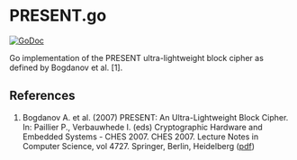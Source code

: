 # PRESENT.go
[![GoDoc](https://godoc.org/github.com/katexochen/present?status.svg)](https://godoc.org/github.com/katexochen/present)

Go implementation of the PRESENT ultra-lightweight block cipher as defined by Bogdanov et al. [1].

## References
1. Bogdanov A. et al. (2007) PRESENT: An Ultra-Lightweight Block Cipher. In: Paillier P., Verbauwhede I. (eds) Cryptographic Hardware and Embedded Systems - CHES 2007. CHES 2007. Lecture Notes in Computer Science, vol 4727. Springer, Berlin, Heidelberg ([pdf](http://www.lightweightcrypto.org/present/present_ches2007.pdf))
